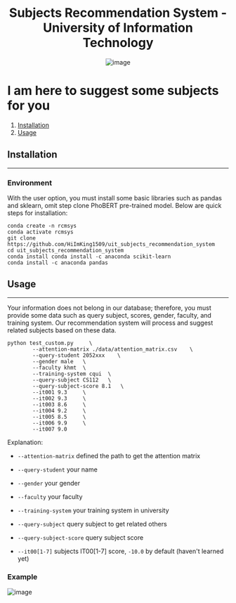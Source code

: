 <div align="center">
  
  # Subjects Recommendation System - University of Information Technology
  ![image](https://github.com/HiImKing1509/uit_subjects_recommendation_system/assets/84212036/d5fc4ec3-14c9-403a-970a-0e3020496659)

</div>

# I am here to suggest some subjects for you

1. [Installation](#installation)
2. [Usage](#usage)

<a name="installation"></a>
## Installation
___

<a name="install_env"></a>
### Environment
With the user option, you must install some basic libraries such as pandas and sklearn, omit step clone PhoBERT pre-trained model. Below are quick steps for installation:
```
conda create -n rcmsys
conda activate rcmsys
git clone https://github.com/HiImKing1509/uit_subjects_recommendation_system
cd uit_subjects_recommendation_system
conda install conda install -c anaconda scikit-learn
conda install -c anaconda pandas
```

<a name="usage"></a>
## Usage
___

Your information does not belong in our database; therefore, you must provide some data such as query subject, scores, gender, faculty, and training system. Our recommendation system will process and suggest related subjects based on these data.
```
python test_custom.py     \
        --attention-matrix ./data/attention_matrix.csv    \
        --query-student 2052xxx    \
        --gender male   \
        --faculty khmt  \
        --training-system cqui  \
        --query-subject CS112   \
        --query-subject-score 8.1   \
        --it001 9.3     \
        --it002 9.3     \
        --it003 8.6     \
        --it004 9.2     \
        --it005 8.5     \
        --it006 9.9     \
        --it007 9.0
```

Explanation:
- `--attention-matrix` defined the path to get the attention matrix

- `--query-student` your name

- `--gender` your gender

- `--faculty` your faculty

- `--training-system` your training system in university

- `--query-subject` query subject to get related others

- `--query-subject-score` query subject score

- `--it00[1-7]` subjects IT00[1-7] score, `-10.0` by default (haven't learned yet)

### Example
![image](https://github.com/HiImKing1509/uit_subjects_recommendation_system/assets/84212036/3b0beb9f-c0b7-49ca-8bf3-a2ad698d7752)

